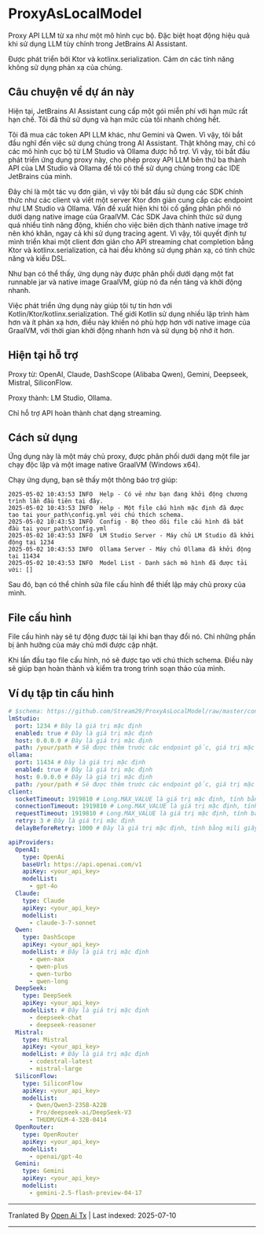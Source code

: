 # ProxyAsLocalModel

Proxy API LLM từ xa như một mô hình cục bộ. Đặc biệt hoạt động hiệu quả khi sử dụng LLM tùy chỉnh trong JetBrains AI Assistant.

Được phát triển bởi Ktor và kotlinx.serialization. Cảm ơn các tính năng không sử dụng phản xạ của chúng.

## Câu chuyện về dự án này

Hiện tại, JetBrains AI Assistant cung cấp một gói miễn phí với hạn mức rất hạn chế. Tôi đã thử sử dụng và hạn mức của tôi nhanh chóng hết.

Tôi đã mua các token API LLM khác, như Gemini và Qwen. Vì vậy, tôi bắt đầu nghĩ đến việc sử dụng chúng trong AI Assistant. Thật không may, chỉ có các mô hình cục bộ từ LM Studio và Ollama được hỗ trợ. Vì vậy, tôi bắt đầu phát triển ứng dụng proxy này, cho phép proxy API LLM bên thứ ba thành API của LM Studio và Ollama để tôi có thể sử dụng chúng trong các IDE JetBrains của mình.

Đây chỉ là một tác vụ đơn giản, vì vậy tôi bắt đầu sử dụng các SDK chính thức như các client và viết một server Ktor đơn giản cung cấp các endpoint như LM Studio và Ollama. Vấn đề xuất hiện khi tôi cố gắng phân phối nó dưới dạng native image của GraalVM. Các SDK Java chính thức sử dụng quá nhiều tính năng động, khiến cho việc biên dịch thành native image trở nên khó khăn, ngay cả khi sử dụng tracing agent. Vì vậy, tôi quyết định tự mình triển khai một client đơn giản cho API streaming chat completion bằng Ktor và kotlinx.serialization, cả hai đều không sử dụng phản xạ, có tính chức năng và kiểu DSL.

Như bạn có thể thấy, ứng dụng này được phân phối dưới dạng một fat runnable jar và native image GraalVM, giúp nó đa nền tảng và khởi động nhanh.

Việc phát triển ứng dụng này giúp tôi tự tin hơn với Kotlin/Ktor/kotlinx.serialization. Thế giới Kotlin sử dụng nhiều lập trình hàm hơn và ít phản xạ hơn, điều này khiến nó phù hợp hơn với native image của GraalVM, với thời gian khởi động nhanh hơn và sử dụng bộ nhớ ít hơn.

## Hiện tại hỗ trợ

Proxy từ: OpenAI, Claude, DashScope (Alibaba Qwen), Gemini, Deepseek, Mistral, SiliconFlow.

Proxy thành: LM Studio, Ollama.

Chỉ hỗ trợ API hoàn thành chat dạng streaming.
## Cách sử dụng

Ứng dụng này là một máy chủ proxy, được phân phối dưới dạng một file jar chạy độc lập và một image native GraalVM (Windows x64).

Chạy ứng dụng, bạn sẽ thấy một thông báo trợ giúp:

```
2025-05-02 10:43:53 INFO  Help - Có vẻ như bạn đang khởi động chương trình lần đầu tiên tại đây.
2025-05-02 10:43:53 INFO  Help - Một file cấu hình mặc định đã được tạo tại your_path\config.yml với chú thích schema.
2025-05-02 10:43:53 INFO  Config - Bộ theo dõi file cấu hình đã bắt đầu tại your_path\config.yml
2025-05-02 10:43:53 INFO  LM Studio Server - Máy chủ LM Studio đã khởi động tại 1234
2025-05-02 10:43:53 INFO  Ollama Server - Máy chủ Ollama đã khởi động tại 11434
2025-05-02 10:43:53 INFO  Model List - Danh sách mô hình đã được tải với: []
```

Sau đó, bạn có thể chỉnh sửa file cấu hình để thiết lập máy chủ proxy của mình.

## File cấu hình

File cấu hình này sẽ tự động được tải lại khi bạn thay đổi nó. Chỉ những phần bị ảnh hưởng của máy chủ mới được cập nhật.

Khi lần đầu tạo file cấu hình, nó sẽ được tạo với chú thích schema. Điều này sẽ giúp bạn hoàn thành và kiểm tra trong trình soạn thảo của mình.
## Ví dụ tập tin cấu hình

```yaml
# $schema: https://github.com/Stream29/ProxyAsLocalModel/raw/master/config_v3.schema.json
lmStudio:
  port: 1234 # Đây là giá trị mặc định
  enabled: true # Đây là giá trị mặc định
  host: 0.0.0.0 # Đây là giá trị mặc định
  path: /your/path # Sẽ được thêm trước các endpoint gốc, giá trị mặc định là rỗng
ollama:
  port: 11434 # Đây là giá trị mặc định
  enabled: true # Đây là giá trị mặc định
  host: 0.0.0.0 # Đây là giá trị mặc định
  path: /your/path # Sẽ được thêm trước các endpoint gốc, giá trị mặc định là rỗng
client:
  socketTimeout: 1919810 # Long.MAX_VALUE là giá trị mặc định, tính bằng mili giây
  connectionTimeout: 1919810 # Long.MAX_VALUE là giá trị mặc định, tính bằng mili giây
  requestTimeout: 1919810 # Long.MAX_VALUE là giá trị mặc định, tính bằng mili giây
  retry: 3 # Đây là giá trị mặc định
  delayBeforeRetry: 1000 # Đây là giá trị mặc định, tính bằng mili giây

apiProviders:
  OpenAI:
    type: OpenAi
    baseUrl: https://api.openai.com/v1
    apiKey: <your_api_key>
    modelList:
      - gpt-4o
  Claude:
    type: Claude
    apiKey: <your_api_key>
    modelList:
      - claude-3-7-sonnet
  Qwen:
    type: DashScope
    apiKey: <your_api_key>
    modelList: # Đây là giá trị mặc định
      - qwen-max
      - qwen-plus
      - qwen-turbo
      - qwen-long
  DeepSeek:
    type: DeepSeek
    apiKey: <your_api_key>
    modelList: # Đây là giá trị mặc định
      - deepseek-chat
      - deepseek-reasoner
  Mistral:
    type: Mistral
    apiKey: <your_api_key>
    modelList: # Đây là giá trị mặc định
      - codestral-latest
      - mistral-large
  SiliconFlow:
    type: SiliconFlow
    apiKey: <your_api_key>
    modelList:
      - Qwen/Qwen3-235B-A22B
      - Pro/deepseek-ai/DeepSeek-V3
      - THUDM/GLM-4-32B-0414
  OpenRouter:
    type: OpenRouter
    apiKey: <your_api_key>
    modelList:
      - openai/gpt-4o
  Gemini:
    type: Gemini
    apiKey: <your_api_key>
    modelList:
      - gemini-2.5-flash-preview-04-17
```

---

Tranlated By [Open Ai Tx](https://github.com/OpenAiTx/OpenAiTx) | Last indexed: 2025-07-10

---
